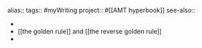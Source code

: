 alias::
tags:: #myWriting 
project:: #[[AMT hyperbook]] 
see-also::

-
- [[the golden rule]] and [[the reverse golden rule]]
-